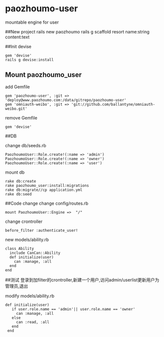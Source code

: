paozhoumo-user
==============

mountable engine for user

##New project
    rails new paozhoumo
    rails g scaffold resort name:string content:text

##Init devise

    gem 'devise'
    rails g devise:install

## Mount paozhoumo_user
add Gemfile

    gem 'paozhoumo-user', :git => 'deploy@www.paozhoumo.com:/data/gitrepo/paozhoumo-user'
    gem 'omniauth-weibo', :git => 'git://github.com/ballantyne/omniauth-weibo.git'

remove Gemfile

    gem 'devise'

##DB

change db/seeds.rb

    PaozhoumoUser::Role.create!(:name => 'admin')
    PaozhoumoUser::Role.create!(:name => 'owner')
    PaozhoumoUser::Role.create!(:name => 'user')

mount db

    rake db:create
    rake paozhoumo_user:install:migrations
    rake db:migrate//cp application.yml
    rake db:seed

##Code change
change config/routes.rb

    mount PaozhoumoUser::Engine =>  "/"

change crontroller 

    before_filter :authenticate_user!

new models/ability.rb

    class Ability  
      include CanCan::Ability  
      def initialize(user)  
  	    can :manage, :all  
      end  
    end

##测试
登录到加filter的crontroller,新建一个用户,访问admin/userlist更新用户为管理员,退出

modify models/ability.rb

    def initialize(user)
       if user.role.name == 'admin'|| user.role.name == 'owner'
         can :manage, :all
       else
         can :read, :all
       end
     end
